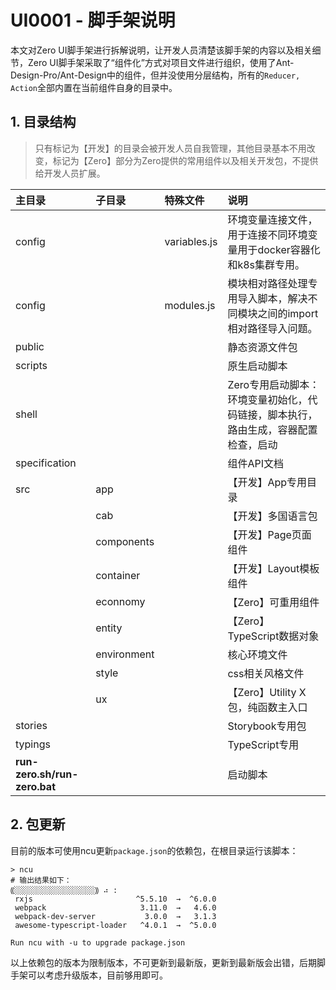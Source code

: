 # UI0001 - 脚手架说明

本文对Zero UI脚手架进行拆解说明，让开发人员清楚该脚手架的内容以及相关细节，Zero UI脚手架采取了“组件化”方式对项目文件进行组织，使用了Ant-Design-Pro/Ant-Design中的组件，但并没使用分层结构，所有的`Reducer, Action`全部内置在当前组件自身的目录中。

## 1. 目录结构

> 只有标记为【开发】的目录会被开发人员自我管理，其他目录基本不用改变，标记为【Zero】部分为Zero提供的常用组件以及相关开发包，不提供给开发人员扩展。

| 主目录 | 子目录 | 特殊文件 | 说明 |
| :--- | :--- | :--- | :--- |
| config |  | variables.js | 环境变量连接文件，用于连接不同环境变量用于docker容器化和k8s集群专用。 |
| config |  | modules.js | 模块相对路径处理专用导入脚本，解决不同模块之间的import相对路径导入问题。 |
| public |  |  | 静态资源文件包 |
| scripts |  |  | 原生启动脚本 |
| shell |  |  | Zero专用启动脚本：环境变量初始化，代码链接，脚本执行，路由生成，容器配置检查，启动 |
| specification |  |  | 组件API文档 |
| src | app |  | 【开发】App专用目录 |
|  | cab |  | 【开发】多国语言包 |
|  | components |  | 【开发】Page页面组件 |
|  | container |  | 【开发】Layout模板组件 |
|  | econnomy |  | 【Zero】可重用组件 |
|  | entity |  | 【Zero】TypeScript数据对象 |
|  | environment |  | 核心环境文件 |
|  | style |  | css相关风格文件 |
|  | ux |  | 【Zero】Utility X包，纯函数主入口 |
| stories |  |  | Storybook专用包 |
| typings |  |  | TypeScript专用 |
| **run-zero.sh/run-zero.bat** |  |  | 启动脚本 |

## 2. 包更新

目前的版本可使用ncu更新`package.json`的依赖包，在根目录运行该脚本：

```shell
> ncu
# 输出结果如下：
⸨░░░░░░░░░░░░░░░░░░⸩ ⠴ :
 rxjs                       ^5.5.10  →  ^6.0.0 
 webpack                     3.11.0  →   4.6.0 
 webpack-dev-server           3.0.0  →   3.1.3 
 awesome-typescript-loader   ^4.0.1  →  ^5.0.0 

Run ncu with -u to upgrade package.json
```

以上依赖包的版本为限制版本，不可更新到最新版，更新到最新版会出错，后期脚手架可以考虑升级版本，目前够用即可。


